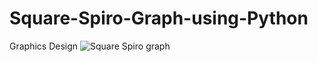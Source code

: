# Square-Spiro-Graph-using-Python
Graphics Design
![Square Spiro graph](https://user-images.githubusercontent.com/72095437/181935699-60b194d9-171b-4d96-baa2-ea6a1bee471e.png)
